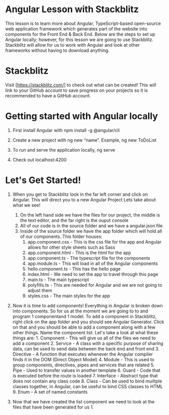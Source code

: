 # Angular Lesson with Stackblitz
This lesson is to learn more about Angular, TypeScript-based open-source web application framework which generates part of the website into components for the Front End & Back End.
Below are the steps to set up Angular locally; however, for this lesson we are going to use Stackblitz. Stackblitz will allow for us to work with Angular and look at other frameworks without having to download anything.

# Stackblitz
Visit [https://stackblitz.com/] to check out what can be created! This will link to your GitHub account to save progress on your projects so it is recommended to have a GitHub account. 

# Getting started with Angular locally
1. First install Angular with npm install -g @angular/cli

2. Create a new project with ng new “name”. Example, ng new ToDoList

3. To run and serve the application locally, ng serve 

4. Check out localhost:4200

# Let's Get Started!
1. When you get to Stackblitz look in the far left corner and click on Angular. This will direct you to a new Angular Project 
  Lets take about what we see!
      1. On the left hand side we have the files for our project, the middle is the text editor, and the far right is the ouput console
      2. All of our code is in the source folder and we have a angular.json file 
      3. Inside of the source folder we have the app folder which will hold all of our components. This folder houses:
          1. app.component.css - This is the css file for the app and Angular allows for other style sheets such as Sass
          2. app.component.html - This is the html for the app
                <app-list></app-list>
          3. app.component.ts - The typescript file for the components
          4. app.module.ts - This will load in all of the Angular components
          5. hello.component.ts - This has the hello page
          6. index.html - We need to set the app to travel through this page
                <app-root></app-root>
          7. main.ts - The main typescript
          8. polyfills.ts - This are needed for Angular and we are not going to adjust them
          9. styles.css - The main styles for the app
          

2. Now it is time to add components! Everything in Angular is broken down into components. So for us at the moment we are going to to and program 1 componentand  1 model. To add a component in Stackblitz, right click on the app folder and you should see Angular Generator. Click on that and you should be able to add a component along with a few other things. Name the component list.
      Let's take a look at what these things are:
        1. Component - This will give us all of the files we need to add a component
        2. Service -  A class with a specific purpose of sharing data, can be used to send data between the back end and front end
        3. Directive - A function that executes whenever the Angular compiler finds it in the DOM (Direct Object Model)
        4. Module - This is used to group components, directives, pipes and services that are related
        5. Pipe - Used to transfer values in another template 
        6. Guard - Code that is executed before the route is loaded
        7. Interface - Abstract type that does not contain any class code
        8. Class - Can be used to bind muiltple classes together, in Angular, can be useful to bind CSS classes to HTML
        9. Enum - A set of named constants 
   
3. Now that we have created the list component we  need to look at the files that have been generated for us
        1. 
